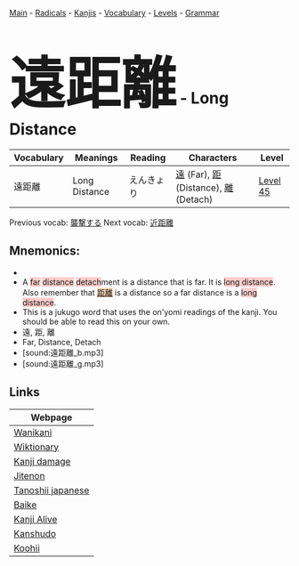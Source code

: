 <style> bigfont {font-size: 100px}</style>
[Main](../README.md) -
[Radicals](../radicals.md) -
[Kanjis](../kanjis.md) -
[Vocabulary](../vocabulary.md) -
[Levels](../levels.md) -
[Grammar](../grammar.md)
# <bigfont> 遠距離</bigfont> - Long Distance 

| Vocabulary | Meanings | Reading | Characters | Level |
| --- | --- | --- | --- | --- |
| 遠距離 | Long Distance | えんきょり |  [遠](../kanjis/遠.md) (Far), [距](../kanjis/距.md) (Distance), [離](../kanjis/離.md) (Detach) | [Level 45](../levels/wk_level45.md) |

Previous vocab: [襲撃する](襲撃する.md) Next vocab: [近距離](近距離.md) 

## Mnemonics:

* 
* A <span style="background-color:#ffcccb"> far</span> <span style="background-color:#ffcccb"> distance</span> <span style="background-color:#ffcccb"> detach</span>ment is a distance that is far. It is <span style="background-color:#ffcccb"> long distance</span>. Also remember that <span style="background-color:#fed8b1"> [距離](https://jisho.org/search/距離)</span> is a distance so a far distance is a <span style="background-color:#ffcccb"> long distance</span>.
* This is a jukugo word that uses the on'yomi readings of the kanji. You should be able to read this on your own.
* 遠, 距, 離
* Far, Distance, Detach
* [sound:遠距離_b.mp3]
* [sound:遠距離_g.mp3]


## Links 

| Webpage |
| --- |
| [Wanikani          ](https://www.wanikani.com/kanji/遠距離) |
| [Wiktionary        ](https://en.wiktionary.org/wiki/遠距離) |
| [Kanji damage      ](http://www.kanjidamage.com/kanji/search?utf8=✓&q=遠距離) |
| [Jitenon           ](https://jitenon.com/kanji/遠距離) |
| [Tanoshii japanese ](https://www.tanoshiijapanese.com/dictionary/kanji.cfm?k=遠距離) |
| [Baike             ](https://baike.baidu.com/item/遠距離) |
| [Kanji Alive       ](https://app.kanjialive.com/遠距離) |
| [Kanshudo          ](https://www.kanshudo.com/searchmn?q=遠距離) |
| [Koohii            ](https://kanji.koohii.com/study/kanji/遠距離) |

